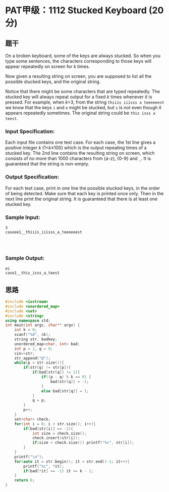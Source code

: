 # PAT甲级：**1112** **Stucked Keyboard** **(20分)**

## 题干

On a broken keyboard, some of the keys are always stucked. So when you type some sentences, the characters corresponding to those keys will appear repeatedly on screen for *k* times.

Now given a resulting string on screen, you are supposed to list all the possible stucked keys, and the original string.

Notice that there might be some characters that are typed repeatedly. The stucked key will always repeat output for a fixed *k* times whenever it is pressed. For example, when *k*=3, from the string `thiiis iiisss a teeeeeest` we know that the keys `i` and `e` might be stucked, but `s` is not even though it appears repeatedly sometimes. The original string could be `this isss a teest`.

### Input Specification:

Each input file contains one test case. For each case, the 1st line gives a positive integer *k* (1<*k*≤100) which is the output repeating times of a stucked key. The 2nd line contains the resulting string on screen, which consists of no more than 1000 characters from {a-z}, {0-9} and `_`. It is guaranteed that the string is non-empty.

### Output Specification:

For each test case, print in one line the possible stucked keys, in the order of being detected. Make sure that each key is printed once only. Then in the next line print the original string. It is guaranteed that there is at least one stucked key.

### Sample Input:

```in
3
caseee1__thiiis_iiisss_a_teeeeeest

      
    
```

### Sample Output:

```out
ei
case1__this_isss_a_teest
```

## 思路




```c++
#include <iostream>
#include <unordered_map>
#include <set>
#include <string>
using namespace std;
int main(int argc, char** argv) {
	int k = 0;
	scanf("%d", &k);
	string str, badkey;
	unordered_map<char, int> bad;
	int p = 1, q = 0;
	cin>>str;
	str.append("@");
	while(p < str.size()){
		if(str[q] != str[p]){
			if(bad[str[q]] != 1){
				if((p - q) % k == 0) {
					bad[str[q]] = -1;
				}
				else bad[str[q]] = 1;
			}
			q = p;
		}
		p++;
	}
	set<char> check;
	for(int i = 0; i < str.size(); i++){
		if(bad[str[i]] == -1){
			int size = check.size();
			check.insert(str[i]);
			if(size < check.size()) printf("%c", str[i]);
		}
	}
	printf("\n");
	for(auto it = str.begin(); it < str.end()-1; it++){
		printf("%c", *it);
		if(bad[*it] == -1) it += k - 1;
	}
	return 0;
}
```



